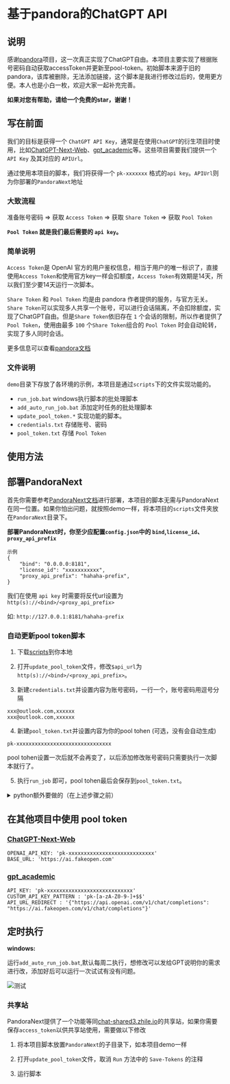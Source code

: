 # 基于pandora的ChatGPT API

## 说明

感谢[pandora](https://github.com/pandora-next)项目，这一次真正实现了ChatGPT自由。本项目主要实现了根据账号密码自动获取accessToken并更新至pool-token。初始脚本来源于旧的pandora，该库被删除，无法添加链接，这个脚本是我进行修改过后的，使用更方便。本人也是小白一枚，欢迎大家一起补充完善。

**如果对您有帮助，请给一个免费的star，谢谢！**

## 写在前面

我们的目标是获得一个 `ChatGPT API Key`，通常是在使用`ChatGPT`的衍生项目时使用，比如[ChatGPT-Next-Web](https://github.com/Yidadaa/ChatGPT-Next-Web)、[gpt_academic](https://github.com/binary-husky/gpt_academic)等。这些项目需要我们提供一个 `API Key` 及其对应的 `APIUrl`。

通过使用本项目的脚本，我们将获得一个 `pk-xxxxxxx` 格式的`api key`。`APIUrl`则为你部署的`PandoraNext`地址

### 大致流程

准备账号密码 => 获取 `Access Token` => 获取 `Share Token` => 获取 `Pool Token`

**`Pool Token` 就是我们最后需要的 `api key`。**

### 简单说明

`Access Token`是 OpenAI 官方的用户鉴权信息，相当于用户的唯一标识了，直接使用`Access Token`和使用官方key一样会扣额度，`Access Token`有效期是14天，所以我们至少要14天运行一次脚本。

`Share Token` 和 `Pool Token` 均是由 pandora 作者提供的服务，与官方无关。`Share Token`可以实现多人共享一个账号，可以进行会话隔离，不会扣除额度，实现了ChatGPT自由。但是`Share Token`依旧存在 `1` 个会话的限制，所以作者提供了 `Pool Token`，使用由最多 `100` 个`Share Token`组合的 `Pool Token` 时会自动轮转，实现了多人同时会话。

更多信息可以查看[pandora文档](https://github.com/zhile-io/pandora/blob/master/doc/fakeopen.md)

### 文件说明

`demo`目录下存放了各环境的示例，本项目是通过`scripts`下的文件实现功能的。

- `run_job.bat` windows执行脚本的批处理脚本
- `add_auto_run_job.bat` 添加定时任务的批处理脚本
- `update_pool_token.*` 实现功能的脚本。
- `credentials.txt` 存储账号、密码
- `pool_token.txt` 存储 `Pool Token`

## 使用方法

## 部署PandoraNext

首先你需要参考[PandoraNext文档](https://fakeopen.org/PandoraNext/)进行部署，本项目的脚本无需与PandoraNext在同一位置。如果你怕出问题，就按照demo一样，将本项目的`scripts`文件夹放在`PandoraNext`目录下。

**部署PandoraNext时，你至少应配置`config.json`中的 `bind`,`license_id`、`proxy_api_prefix`**
```
示例
{
    "bind": "0.0.0.0:8181",
    "license_id": "xxxxxxxxxxx",
    "proxy_api_prefix": "hahaha-prefix",
}
```

我们在使用 `api key` 时需要将反代url设置为`http(s)://<bind>/<proxy_api_prefix>`

如: `http://127.0.0.1:8181/hahaha-prefix`

### 自动更新pool token脚本

1. 下载[scripts](https://github.com/mufeng510/Free-ChatGPT-API/tree/master/demo/)到你本地

2. 打开`update_pool_token`文件，修改`$api_url`为`http(s)://<bind>/<proxy_api_prefix>`。

3. 新建`credentials.txt`并设置内容为账号密码，一行一个，账号密码用逗号分隔

```
xxx@outlook.com,xxxxxx
xxx@outlook.com,xxxxxx
```

4. 新建`pool_token.txt`并设置内容为你的pool tohen (可选，没有会自动生成)

```
pk-xxxxxxxxxxxxxxxxxxxxxxxxxxxxxxx
```

pool tohen设置一次后就不会再变了，以后添加修改账号密码只需要执行一次脚本就行了。

5. 执行`run_job` 即可，pool tohen最后会保存到`pool_token.txt`。

<details> <summary>python额外要做的（在上述步骤之前）</summary>

1. 安装python环境

方法一：下载[python](https://www.python.org/downloads/)安装并设置环境变量。

方法二：使用`miniconda`。

- 在终端中执行：
```
# 使用scoop安装miniconda3 (没有scoop请手动安装miniconda)
scoop install miniconda3
# 创建pandora专用的环境
conda create -n pool python=3.10
conda init bash
conda activate pool
```

-  打开`run_job.bat`，在`python update_pool_token.py`之前添加`call conda activate pool`
![conda](https://github.com/mufeng510/Free-ChatGPT-API/raw/master/images/5.png)

2. 安装依赖

```
pip install pandora-chatgpt
```
</details>

## 在其他项目中使用 pool token

### [ChatGPT-Next-Web](https://github.com/Yidadaa/ChatGPT-Next-Web)

```
OPENAI_API_KEY: 'pk-xxxxxxxxxxxxxxxxxxxxxxxxxxxx'
BASE_URL: 'https://ai.fakeopen.com'
```

### [gpt_academic](https://github.com/binary-husky/gpt_academic)

```
API_KEY: 'pk-xxxxxxxxxxxxxxxxxxxxxxxxxxxx'
CUSTOM_API_KEY_PATTERN : 'pk-[a-zA-Z0-9-]+$$'
API_URL_REDIRECT : '{"https://api.openai.com/v1/chat/completions": "https://ai.fakeopen.com/v1/chat/completions"}'
```

## 定时执行

**windows:**

运行`add_auto_run_job.bat`,默认每周二执行，想修改可以发给GPT说明你的需求进行改，添加好后可以运行一次试试有没有问题。

![测试](https://github.com/mufeng510/Free-ChatGPT-API/raw/master/images/4.png)

### 共享站

PandoraNext提供了一个功能等同[chat-shared3.zhile.io](https://chat-shared3.zhile.io/)的共享站，如果你需要保存`access_token`以供共享站使用，需要做以下修改

1. 将本项目脚本放置`PandoraNext`的子目录下，如本项目demo一样

2. 打开`update_pool_token`文件，取消 `Run` 方法中的 `Save-Tokens` 的注释

3. 运行脚本